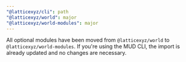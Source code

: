 ```yaml
---
"@latticexyz/cli": path
"@latticexyz/world": major
"@latticexyz/world-modules": major
---
```


All optional modules have been moved from `@latticexyz/world` to `@latticexyz/world-modules`.
If you're using the MUD CLI, the import is already updated and no changes are necessary.
